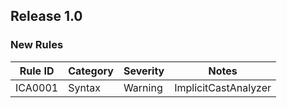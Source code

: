 ## Release 1.0

### New Rules
Rule ID | Category | Severity | Notes 
--------|----------|----------|-------
ICA0001 | Syntax | Warning | ImplicitCastAnalyzer
